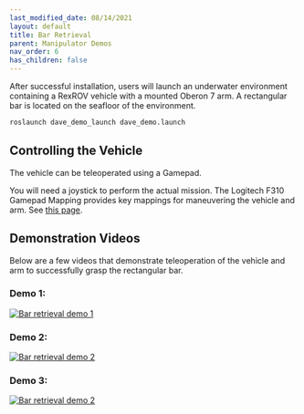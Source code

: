 ```yaml
---
last_modified_date: 08/14/2021
layout: default
title: Bar Retrieval
parent: Manipulator Demos
nav_order: 6
has_children: false
---
```


After successful installation, users will launch an underwater environment containing a RexROV vehicle with a mounted Oberon 7 arm. A rectangular bar is located on the seafloor of the environment.

```bash
roslaunch dave_demo_launch dave_demo.launch
```

## Controlling the Vehicle

The vehicle can be teleoperated using a Gamepad.

You will need a joystick to perform the actual mission. The Logitech F310 Gamepad Mapping provides key mappings for maneuvering the vehicle and arm. See [this page](/dave.doc/contents/manipulator_demos/Logitech-F310-Gamepad-Mapping).

## Demonstration Videos

Below are a few videos that demonstrate teleoperation of the vehicle and arm to successfully grasp the rectangular bar.

### Demo 1:
[![Bar retrieval demo 1](https://img.youtube.com/vi/QrkXKbiY-HQ/0.jpg)](https://youtu.be/QrkXKbiY-HQ)

### Demo 2:
[![Bar retrieval demo 2](https://img.youtube.com/vi/iSvfhkhg_Ek/0.jpg)](https://youtu.be/iSvfhkhg_Ek)

### Demo 3:
[![Bar retrieval demo 2](https://img.youtube.com/vi/RTrgcnNKmig/0.jpg)](https://youtu.be/RTrgcnNKmig)
